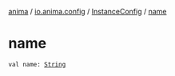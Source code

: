 [anima](../../index.md) / [io.anima.config](../index.md) / [InstanceConfig](index.md) / [name](./name.md)

# name

`val name: `[`String`](https://kotlinlang.org/api/latest/jvm/stdlib/kotlin/-string/index.html)